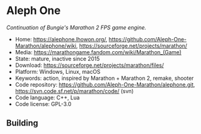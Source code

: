 # Aleph One

_Continuation of Bungie's Marathon 2 FPS game engine._

- Home: https://alephone.lhowon.org/, https://github.com/Aleph-One-Marathon/alephone/wiki, https://sourceforge.net/projects/marathon/
- Media: https://marathongame.fandom.com/wiki/Marathon_(Game)
- State: mature, inactive since 2015
- Download: https://sourceforge.net/projects/marathon/files/
- Platform: Windows, Linux, macOS
- Keywords: action, inspired by Marathon + Marathon 2, remake, shooter
- Code repository: https://github.com/Aleph-One-Marathon/alephone.git, https://svn.code.sf.net/p/marathon/code/ (svn)
- Code language: C++, Lua
- Code license: GPL-3.0

## Building


